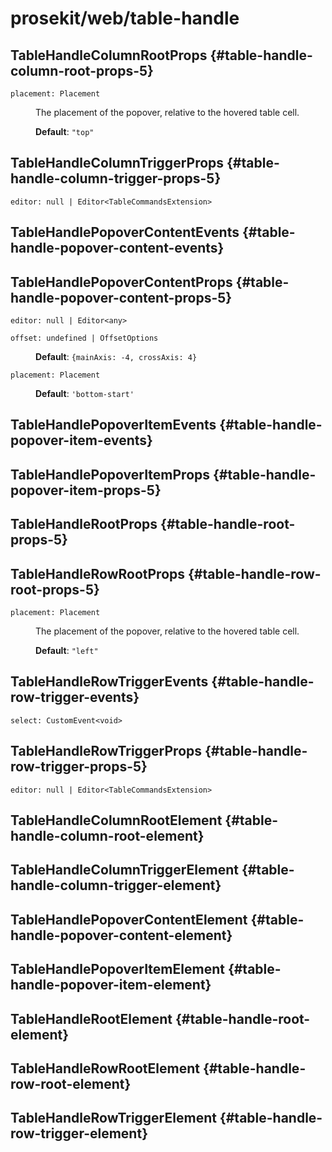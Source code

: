 # prosekit/web/table-handle

## TableHandleColumnRootProps {#table-handle-column-root-props-5}

<dl>

<dt>

`placement: Placement`

</dt>

<dd>

The placement of the popover, relative to the hovered table cell.

**Default**: `"top"`

</dd>

</dl>

## TableHandleColumnTriggerProps {#table-handle-column-trigger-props-5}

<dl>

<dt>

`editor: null | Editor<TableCommandsExtension>`

</dt>

<dd>

</dd>

</dl>

## TableHandlePopoverContentEvents {#table-handle-popover-content-events}

## TableHandlePopoverContentProps {#table-handle-popover-content-props-5}

<dl>

<dt>

`editor: null | Editor<any>`

</dt>

<dd>

</dd>

<dt>

`offset: undefined | OffsetOptions`

</dt>

<dd>

**Default**: `{mainAxis: -4, crossAxis: 4}`

</dd>

<dt>

`placement: Placement`

</dt>

<dd>

**Default**: `'bottom-start'`

</dd>

</dl>

## TableHandlePopoverItemEvents {#table-handle-popover-item-events}

## TableHandlePopoverItemProps {#table-handle-popover-item-props-5}

## TableHandleRootProps {#table-handle-root-props-5}

## TableHandleRowRootProps {#table-handle-row-root-props-5}

<dl>

<dt>

`placement: Placement`

</dt>

<dd>

The placement of the popover, relative to the hovered table cell.

**Default**: `"left"`

</dd>

</dl>

## TableHandleRowTriggerEvents {#table-handle-row-trigger-events}

<dl>

<dt>

`select: CustomEvent<void>`

</dt>

<dd>

</dd>

</dl>

## TableHandleRowTriggerProps {#table-handle-row-trigger-props-5}

<dl>

<dt>

`editor: null | Editor<TableCommandsExtension>`

</dt>

<dd>

</dd>

</dl>

## TableHandleColumnRootElement {#table-handle-column-root-element}

<!-- Declaration kind 4194304 is not implemented (name: TableHandleColumnRootElement) -->

## TableHandleColumnTriggerElement {#table-handle-column-trigger-element}

<!-- Declaration kind 4194304 is not implemented (name: TableHandleColumnTriggerElement) -->

## TableHandlePopoverContentElement {#table-handle-popover-content-element}

<!-- Declaration kind 4194304 is not implemented (name: TableHandlePopoverContentElement) -->

## TableHandlePopoverItemElement {#table-handle-popover-item-element}

<!-- Declaration kind 4194304 is not implemented (name: TableHandlePopoverItemElement) -->

## TableHandleRootElement {#table-handle-root-element}

<!-- Declaration kind 4194304 is not implemented (name: TableHandleRootElement) -->

## TableHandleRowRootElement {#table-handle-row-root-element}

<!-- Declaration kind 4194304 is not implemented (name: TableHandleRowRootElement) -->

## TableHandleRowTriggerElement {#table-handle-row-trigger-element}

<!-- Declaration kind 4194304 is not implemented (name: TableHandleRowTriggerElement) -->
